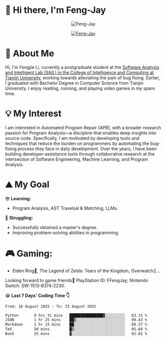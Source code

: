 # 🌟 Hi there, I'm Feng-Jay 

<p align="center"> <img src="https://komarev.com/ghpvc/?username=Feng-Jay&label=Profile%20views&color=0e75b6&style=flat" alt="Feng-Jay" /> </p>


<p align="center"> <a href="https://github.com/ryo-ma/github-profile-trophy"><img src="https://github-profile-trophy.vercel.app/?username=Feng-Jay&row=1&column=8&margin-w=15&margin-h=15" alt="Feng-Jay" /></a> </p>

# 👋 About Me

Hi, I'm Fengjie Li, currently a postgraduate student at the [Software Analysis and Intelligent Lab (SAIL) in the College of Intelligence and Computing at Tianjin University](https://tjusail.github.io/), working towards alleviating the pain of bug fixing. Earlier, I graduated with Bachelor Degree in Computer Science from Tianjin University. I enjoy reading, running, and playing video games in my spare time.

# 💡 My Interest

I am interested in Automated Program Repair (APR), with a broader research passion for Program Analysis—a discipline that enables deep insights into source code. Specifically, I am motivated by developing tools and techniques that reduce the burden on programmers by automating the bug-fixing process they face in daily development. Over the years, I have been building developer-assistance tools through collaborative research at the intersection of Software Engineering, Machine Learning, and Program Analysis.

# ⛰️ My Goal

😎 **Learning:**

* Program Analysis, AST Travelsal & Matching, LLMs.

💪 **Struggling:**

* Successfully obtained a master's degree.
* Improving problem-solving abilities in programming.

# 🎮 **Gaming:**

* Elden Ring💍, The Legend of Zelda: Tears of the Kingdom, Overwatch2...

Looking forward to game friends🤗 PlayStation ID: FFengJay; Nintendo Switch: SW-1513-8374-2230.

😂 **Last 7 Days' Coding Time 👇**
<!--START_SECTION:waka-->

```txt
From: 16 August 2025 - To: 23 August 2025

Python       9 hrs 31 mins   ███████████████▓░░░░░░░░░   63.15 %
JSON         1 hr 25 mins    ██▒░░░░░░░░░░░░░░░░░░░░░░   09.43 %
Markdown     1 hr 15 mins    ██░░░░░░░░░░░░░░░░░░░░░░░   08.37 %
TeX          50 mins         █▒░░░░░░░░░░░░░░░░░░░░░░░   05.60 %
Bash         25 mins         ▓░░░░░░░░░░░░░░░░░░░░░░░░   02.81 %
```

<!--END_SECTION:waka-->
